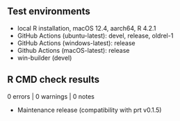 ## Test environments

* local R installation, macOS 12.4, aarch64, R 4.2.1
* GitHub Actions (ubuntu-latest): devel, release, oldrel-1
* GitHub Actions (windows-latest): release
* Github Actions (macOS-latest): release
* win-builder (devel)

## R CMD check results

0 errors | 0 warnings | 0 notes

* Maintenance release (compatibility with prt v0.1.5)
